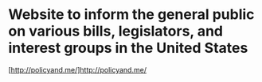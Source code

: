 # Website to inform the general public on various bills, legislators, and interest groups in the United States

[http://policyand.me/]http://policyand.me/